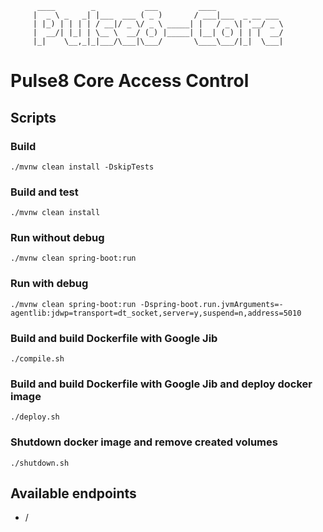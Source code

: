 
          ____        _           ___         ____
         |  _ \ _   _| |___  ___ ( _ )       / ___|___  _ __ ___
         | |_) | | | | / __|/ _ \/ _ \ _____| |   / _ \| '__/ _ \
         |  __/| |_| | \__ \  __/ (_) |_____| |__| (_) | | |  __/
         |_|    \__,_|_|___/\___|\___/       \____\___/|_|  \___|

# Pulse8 Core Access Control

## Scripts

### Build

`./mvnw clean install -DskipTests`

### Build and test

`./mvnw clean install`

### Run without debug

`./mvnw clean spring-boot:run`

### Run with debug

`./mvnw clean spring-boot:run -Dspring-boot.run.jvmArguments=-agentlib:jdwp=transport=dt_socket,server=y,suspend=n,address=5010`

### Build and build Dockerfile with Google Jib

`./compile.sh`

### Build and build Dockerfile with Google Jib and deploy docker image

`./deploy.sh`

### Shutdown docker image and remove created volumes

`./shutdown.sh`

## Available endpoints

- /


